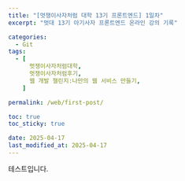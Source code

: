 ```yaml
---
title: "[멋쟁이사자처럼 대학 13기 프론트엔드] 1일차"
excerpt: "멋대 13기 아기사자 프론트엔드 온라인 강의 기록"

categories:
  - Git
tags:
  - [
      멋쟁이사자처럼대학,
      멋쟁이사자처럼후기,
      웹 개발 챌린지:나만의 웹 서비스 만들기,
    ]

permalink: /web/first-post/

toc: true
toc_sticky: true

date: 2025-04-17
last_modified_at: 2025-04-17
---
```


테스트입니다.
